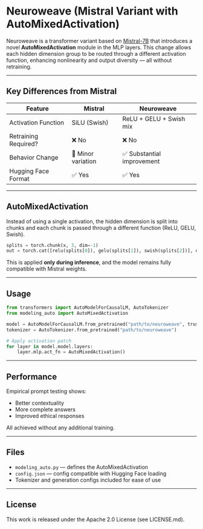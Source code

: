# Neuroweave (Mistral Variant with AutoMixedActivation)

Neuroweave is a transformer variant based on [Mistral-7B](https://huggingface.co/mistralai/Mistral-7B-v0.1) that introduces a novel **AutoMixedActivation** module in the MLP layers. This change allows each hidden dimension group to be routed through a different activation function, enhancing nonlinearity and output diversity — all without retraining.

---

## Key Differences from Mistral

| Feature               | Mistral              | Neuroweave               |
|----------------------|----------------------|---------------------------|
| Activation Function  | SiLU (Swish)         | ReLU + GELU + Swish mix  |
| Retraining Required? | ❌ No                | ❌ No                    |
| Behavior Change      | 🔁 Minor variation    | ✅ Substantial improvement |
| Hugging Face Format  | ✅ Yes               | ✅ Yes                    |

---

## AutoMixedActivation

Instead of using a single activation, the hidden dimension is split into chunks and each chunk is passed through a different function (ReLU, GELU, Swish).

```python
splits = torch.chunk(x, 3, dim=-1)
out = torch.cat([relu(splits[0]), gelu(splits[1]), swish(splits[2])], dim=-1)
```

This is applied **only during inference**, and the model remains fully compatible with Mistral weights.

---

## Usage

```python
from transformers import AutoModelForCausalLM, AutoTokenizer
from modeling_auto import AutoMixedActivation

model = AutoModelForCausalLM.from_pretrained("path/to/neuroweave", trust_remote_code=True)
tokenizer = AutoTokenizer.from_pretrained("path/to/neuroweave")

# Apply activation patch
for layer in model.model.layers:
    layer.mlp.act_fn = AutoMixedActivation()
```

---

## Performance

Empirical prompt testing shows:
- Better contextuality
- More complete answers
- Improved ethical responses

All achieved without any additional training.

---

## Files

- `modeling_auto.py` — defines the AutoMixedActivation
- `config.json` — config compatible with Hugging Face loading
- Tokenizer and generation configs included for ease of use

---

## License

This work is released under the Apache 2.0 License (see LICENSE.md).
